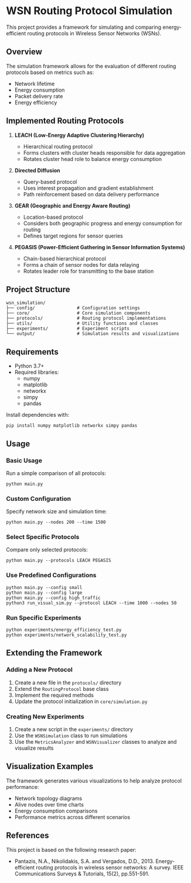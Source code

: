 # WSN Routing Protocol Simulation

This project provides a framework for simulating and comparing energy-efficient routing protocols in Wireless Sensor Networks (WSNs).

## Overview

The simulation framework allows for the evaluation of different routing protocols based on metrics such as:
- Network lifetime
- Energy consumption
- Packet delivery rate
- Energy efficiency

## Implemented Routing Protocols

1. **LEACH (Low-Energy Adaptive Clustering Hierarchy)**
   - Hierarchical routing protocol
   - Forms clusters with cluster heads responsible for data aggregation
   - Rotates cluster head role to balance energy consumption

2. **Directed Diffusion**
   - Query-based protocol
   - Uses interest propagation and gradient establishment
   - Path reinforcement based on data delivery performance

3. **GEAR (Geographic and Energy Aware Routing)**
   - Location-based protocol
   - Considers both geographic progress and energy consumption for routing
   - Defines target regions for sensor queries

4. **PEGASIS (Power-Efficient Gathering in Sensor Information Systems)**
   - Chain-based hierarchical protocol
   - Forms a chain of sensor nodes for data relaying
   - Rotates leader role for transmitting to the base station

## Project Structure

```
wsn_simulation/
├── config/                # Configuration settings
├── core/                  # Core simulation components
├── protocols/             # Routing protocol implementations
├── utils/                 # Utility functions and classes
├── experiments/           # Experiment scripts
└── output/                # Simulation results and visualizations
```

## Requirements

- Python 3.7+
- Required libraries:
  - numpy
  - matplotlib
  - networkx
  - simpy
  - pandas

Install dependencies with:
```
pip install numpy matplotlib networkx simpy pandas
```

## Usage

### Basic Usage

Run a simple comparison of all protocols:

```
python main.py
```

### Custom Configuration

Specify network size and simulation time:

```
python main.py --nodes 200 --time 1500
```

### Select Specific Protocols

Compare only selected protocols:

```
python main.py --protocols LEACH PEGASIS
```

### Use Predefined Configurations

```
python main.py --config small
python main.py --config large
python main.py --config high_traffic
python3 run_visual_sim.py --protocol LEACH --time 1000 --nodes 50  
```

### Run Specific Experiments

```
python experiments/energy_efficiency_test.py
python experiments/network_scalability_test.py
```

## Extending the Framework

### Adding a New Protocol

1. Create a new file in the `protocols/` directory
2. Extend the `RoutingProtocol` base class
3. Implement the required methods
4. Update the protocol initialization in `core/simulation.py`

### Creating New Experiments

1. Create a new script in the `experiments/` directory
2. Use the `WSNSimulation` class to run simulations
3. Use the `MetricsAnalyzer` and `WSNVisualizer` classes to analyze and visualize results

## Visualization Examples

The framework generates various visualizations to help analyze protocol performance:

- Network topology diagrams
- Alive nodes over time charts
- Energy consumption comparisons
- Performance metrics across different scenarios

## References

This project is based on the following research paper:

- Pantazis, N.A., Nikolidakis, S.A. and Vergados, D.D., 2013. Energy-efficient routing protocols in wireless sensor networks: A survey. IEEE Communications Surveys & Tutorials, 15(2), pp.551-591.